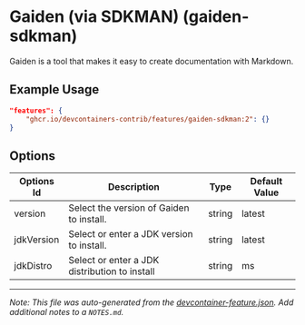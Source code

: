 
# Gaiden (via SDKMAN) (gaiden-sdkman)

Gaiden is a tool that makes it easy to create documentation with Markdown.

## Example Usage

```json
"features": {
    "ghcr.io/devcontainers-contrib/features/gaiden-sdkman:2": {}
}
```

## Options

| Options Id | Description | Type | Default Value |
|-----|-----|-----|-----|
| version | Select the version of Gaiden to install. | string | latest |
| jdkVersion | Select or enter a JDK version to install. | string | latest |
| jdkDistro | Select or enter a JDK distribution to install | string | ms |



---

_Note: This file was auto-generated from the [devcontainer-feature.json](https://github.com/devcontainers-contrib/features/blob/main/src/gaiden-sdkman/devcontainer-feature.json).  Add additional notes to a `NOTES.md`._

